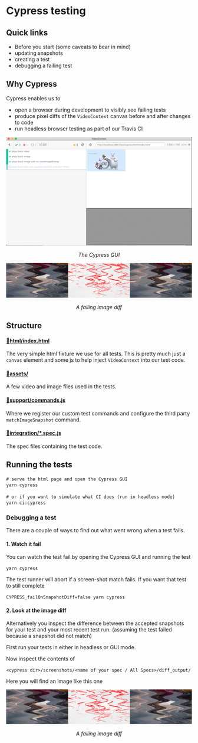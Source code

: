 # Cypress testing

## Quick links

- Before you start (some caveats to bear in mind)
- updating snapshots
- creating a test
- debugging a failing test


## Why Cypress

Cypress enables us to

- open a browser during development to visibly see failing tests
- produce pixel diffs of the `VideoContext` canvas before and after changes to code 
- run headless browser testing as part of our Travis CI


![cypress open](assets/readme-screenshot-cypress.png)
<p align="center"><em>The Cypress GUI</em></p>

![cypress image diff](assets/readme-screenshot-image-diff.png)
<p align="center"><em>A failing image diff</em></p>


## Structure 

#### [📁html/index.html](./html/index.html)

The very simple html fixture we use for all tests. This is pretty much just a `canvas`
element and some js to help inject `VideoContext` into our test code.

#### [📂assets/](./assets)

A few video and image files used in the tests.

#### [📁support/commands.js](./support/commands.js)

Where we register our custom test commands and configure the third party `matchImageSnapshot`
command.

#### [📂integration/*.spec.js](./integration)

The spec files containing the test code.


## Running the tests

```
# serve the html page and open the Cypress GUI
yarn cypress

# or if you want to simulate what CI does (run in headless mode)
yarn ci:cypress
```

### Debugging a test

There are a couple of ways to find out what went wrong when a test fails.

#### 1. Watch it fail

You can watch the test fail by opening the Cypress GUI and running the test

```
yarn cypress
```

The test runner will abort if a screen-shot match fails. If you want that test
to still complete

```
CYPRESS_failOnSnapshotDiff=false yarn cypress
```

#### 2. Look at the image diff

Alternatively you inspect the difference between the accepted snapshots for your test and your most recent test run. (assuming the test failed because a snapshot did not match)


First run your tests in either in headless or GUI mode.

Now inspect the contents of

```
<cypress dir>/screenshots/<name of your spec / All Specs>/diff_output/
```

Here you will find an image like this one

![cypress image diff](assets/readme-screenshot-image-diff.png)
<p align="center"><em>A failing image diff</em></p>
